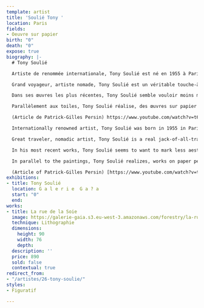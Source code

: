 ```yaml
---
template: artist
title: 'Soulié Tony '
location: Paris
fields:
- Oeuvre sur papier
birth: "0"
death: "0"
expose: true
biography: |-
  # Tony Soulié

  Artiste de renommée internationale, Tony Soulié est né en 1955 à Paris où il vit et travaille.

  Grand voyageur, artiste nomade, Tony Soulié est un véritable touche-à-tout (peinture, photographie, gravure, installation, land art...). Ses œuvres mixtes ayant la plupart du temps la photographie comme support en font un artiste au rayonnement international. C'est tout naturellement qu'il a trouvé sa place au sein de la collection de la Galerie l'Estampe, enrichie désormais par l'exotisme, la couleur et l'élégance d'un travail plastique étonnant.

  Dans ses œuvres les plus récentes, Tony Soulié semble vouloir moins marquer esthétiquement le pouvoir du geste. Il s’éloigne sensiblement d’une période où la spontanéité du corps internait avec plus de présence encore que l’esprit. Il s’est écarté aussi, volontairement, de toute éventuelle référence picturale historique, de tout étiquetage, sans renier pour autant toute connotation utile, tout acquis salutaire. La construction, l’ossature paraît beaucoup plus pensée, plus cosmique et même plus perturbée. Il tient à une certaine dualité de l’architecture opposée au chaos. Cela lui permet de laisser finalement une petite part d’aléatoire dans une même suite de tableaux. Mais il est bon de préciser maintenant que Tony Soulié travaille à plusieurs tableaux en même temps, sans notations préparatoires, chacune des toiles en cours servant un peu de préparation à la suivante, chacune étant la prémice de l’autre.

  Parallèlement aux toiles, Tony Soulié réalise, des œuvres sur papier parfaitement nouvelles. Composées sur fond de lithographies bicolores en aplats ( gris et noir), il invente des formes qui occupent assez classiquement l’espace. Il traite là de l’apesanteur et réfute la verticalité, casses les axes et les fait tourner,  respectant ainsi l’horizontalité imposée par le fond double. La forme peinte est présentée comme suspendue, flottante, en lévitation. Ainsi se crée une ambiguïté qui donne à voir une série très différente, mais cousine des tableaux. Dans ce travail, la dimension sensuelle prend une valeur nouvelle et plus évidente. Mais soyons assurés que Tony Soulié se garde bien de l’élégance à laquelle il répugne. Il sait ce qu’il veut et tente de le réaliser avec succès.

  (Article de Patrick-Gilles Persin) https://www.youtube.com/watch?v=t6Et5ZKeUXY

  Internationally renowned artist, Tony Soulié was born in 1955 in Paris where he lives and works.

  Great traveler, nomadic artist, Tony Soulié is a real jack-of-all-trades (painting, photography, engraving, installation, land art...). His mixed works, most of the time using photography as a support, make him an artist with an international influence. It is quite naturally that he has found his place in the collection of the Galerie l'Estampe, enriched from now on by the exoticism, the color and the elegance of a surprising plastic work.

  In his most recent works, Tony Soulié seems to want to mark less aesthetically the power of the gesture. He moves away appreciably from a period where the spontaneity of the body interfered with even more presence than the spirit. He also moved away, voluntarily, from any possible historical pictorial reference, from any labeling, without denying for all that any useful connotation, any salutary asset. The construction, the skeleton seems much more thought, more cosmic and even more disturbed. It holds to a certain duality of architecture opposed to chaos. This allows him to finally leave a small part of randomness in the same sequence of paintings. But it is good to specify now that Tony Soulié works on several paintings at the same time, without preparatory notations, each of the paintings in progress serving as a little preparation for the next, each being the premise of the other.

  In parallel to the paintings, Tony Soulié realizes, works on paper perfectly new. Composed on a background of two-colored lithographs in flat tints (gray and black), he invents forms which occupy the space rather classically. He deals there with weightlessness and refutes verticality, breaks the axes and makes them rotate, thus respecting the horizontality imposed by the double background. The painted form is presented as suspended, floating, levitating. Thus, an ambiguity is created that gives us the opportunity to see a very different series, but related to the paintings. In this work, the sensual dimension takes on a new and more obvious value. But let's be sure that Tony Soulié is well aware of the elegance to which he is averse. He knows what he wants and tries to achieve it successfully.

  (Article of Patrick-Gilles Persin) [https://www.youtube.com/watch?v=t6Et5ZKeUXY](https://www.youtube.com/watch?v=t6Et5ZKeUXY "https://www.youtube.com/watch?v=t6Et5ZKeUXY")
exhibitions:
- title: Tony Soulié
  location: G a l e r i e  G a ? a
  start: "0"
  end: 
works:
- title: La rue de la Soie
  image: https://galerie-gaia.s3.eu-west-3.amazonaws.com/forestry/la-rue-de-la-soi.jpg
  technique: Lithographie
  dimensions:
    height: 90
    width: 76
    depth: 
  description: ''
  price: 890
  sold: false
  contextual: true
redirect_from:
- "/artistes/26-tony-soulie/"
styles:
- Figuratif

---
```

